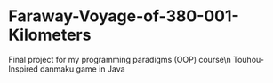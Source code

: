 # Faraway-Voyage-of-380-001-Kilometers
Final project for my programming paradigms (OOP) course\n
Touhou-Inspired danmaku game in Java
